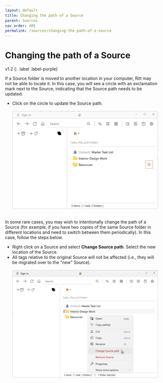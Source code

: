 ```yaml
---
layout: default
title: Changing the path of a Source
parent: Sources
nav_order: 405
permalink: /sources/changing-the-path-of-a-source
---
```


# Changing the path of a Source
v1.2
{: .label .label-purple}

If a Source folder is moved to another location in your computer, Ritt may not be able to locate it. In this case, you will see a circle with an exclamation mark next to the Source, indicating that the Source path needs to be updated. 
- Click on the circle to update the Source path.<br/><br/>![Please Update Source path](../img/v1.2-PNG-Please-Update-Source-Path.png) <br/><br/>


In some rare cases, you may wish to intentionally change the path of a Source (for example, if you have two copies of the same Source folder in different locations and need to switch between them periodically). In this case, follow the steps below.

- Right click on a Source and select **Change Source path**. Select the new location of the Source.
- All tags relative to the original Source will not be affected (i.e., they will be migrated over to the "new" Source).<br/><br/>![Change Source path](../img/v1.2-PNG-Change-Source-Path.png)